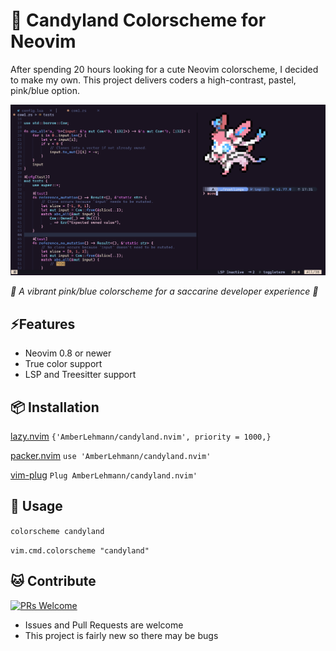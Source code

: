 # :candy: Candyland Colorscheme for Neovim

After spending 20 hours looking for a cute Neovim colorscheme, I decided to make my own.
This project delivers coders a high-contrast, pastel, pink/blue option.

![RUSTLINGS_CODE](/images/rust_sylv.png)

_*:cherry_blossom: A vibrant pink/blue colorscheme for a saccarine developer experience :cherry_blossom:*_

## ⚡️Features

* Neovim 0.8 or newer
* True color support
* LSP and Treesitter support

## 📦 Installation

[lazy.nvim](https://github.com/folke/lazy.nvim) 
`{'AmberLehmann/candyland.nvim', priority = 1000,}`

[packer.nvim](https://github.com/wbthomason/packer.nvim) 
`use 'AmberLehmann/candyland.nvim'`

[vim-plug](https://github.com/junegunn/vim-plug)
`Plug AmberLehmann/candyland.nvim'`

## 🚀 Usage

`colorscheme candyland`

`vim.cmd.colorscheme "candyland"`

## :cat: Contribute

[![PRs Welcome](https://img.shields.io/badge/PRs-welcome-brightgreen.svg?style=flat-square)](https://makeapullrequest.com)

* Issues and Pull Requests are welcome
* This project is fairly new so there may be bugs

